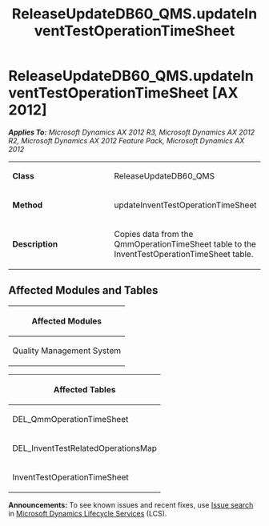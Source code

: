 ﻿---
title: ReleaseUpdateDB60_QMS.updateInventTestOperationTimeSheet
TOCTitle: ReleaseUpdateDB60_QMS.updateInventTestOperationTimeSheet
ms:assetid: 488bb6ad-de84-7cf2-cf96-7f861fc3f273
ms:mtpsurl: https://msdn.microsoft.com/en-us/library/JJ685336(v=AX.60)
ms:contentKeyID: 49708044
ms.date: 05/18/2015
mtps_version: v=AX.60
---

# ReleaseUpdateDB60\_QMS.updateInventTestOperationTimeSheet [AX 2012]


_**Applies To:** Microsoft Dynamics AX 2012 R3, Microsoft Dynamics AX 2012 R2, Microsoft Dynamics AX 2012 Feature Pack, Microsoft Dynamics AX 2012_

<table>
<colgroup>
<col style="width: 50%" />
<col style="width: 50%" />
</colgroup>
<tbody>
<tr class="odd">
<td><p><strong>Class</strong></p></td>
<td><p>ReleaseUpdateDB60_QMS</p></td>
</tr>
<tr class="even">
<td><p><strong>Method</strong></p></td>
<td><p>updateInventTestOperationTimeSheet</p></td>
</tr>
<tr class="odd">
<td><p><strong>Description</strong></p></td>
<td><p>Copies data from the QmmOperationTimeSheet table to the InventTestOperationTimeSheet table.</p></td>
</tr>
</tbody>
</table>


## Affected Modules and Tables

<table>
<colgroup>
<col style="width: 100%" />
</colgroup>
<thead>
<tr class="header">
<th><p>Affected Modules</p></th>
</tr>
</thead>
<tbody>
<tr class="odd">
<td><p>Quality Management System</p></td>
</tr>
</tbody>
</table>


<table>
<colgroup>
<col style="width: 100%" />
</colgroup>
<thead>
<tr class="header">
<th><p>Affected Tables</p></th>
</tr>
</thead>
<tbody>
<tr class="odd">
<td><p>DEL_QmmOperationTimeSheet</p></td>
</tr>
<tr class="even">
<td><p>DEL_InventTestRelatedOperationsMap</p></td>
</tr>
<tr class="odd">
<td><p>InventTestOperationTimeSheet</p></td>
</tr>
</tbody>
</table>

  
**Announcements:** To see known issues and recent fixes, use [Issue search](http://go.microsoft.com/fwlink/?linkid=389258) in [Microsoft Dynamics Lifecycle Services](http://go.microsoft.com/fwlink/?linkid=306505) (LCS).

